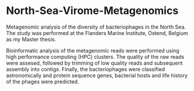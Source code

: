 # North-Sea-Virome-Metagenomics

Metagenomic analysis of the diversity of bacteriophages in the North Sea. The study was performed at the Flanders Marine Institute, Ostend, Belgium as my Master thesis.

Bioinformatic analysis of the metagenomic reads were performed using high performance computing (HPC) clusters. The quality of the raw reads were assesed, followed by trimming of low quality reads and subsequent assembly into contigs. Finally, the bacteriophages were classified astronomically and protein sequence genes, bacterial hosts and life history of the phages were predicted.